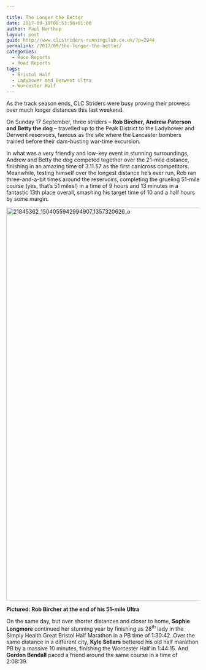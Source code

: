 ```yaml
---

title: The Longer the Better
date: 2017-09-19T08:53:56+01:00
author: Paul Northup
layout: post
guid: http://www.clcstriders-runningclub.co.uk/?p=2944
permalink: /2017/09/the-longer-the-better/
categories:
  - Race Reports
  - Road Reports
tags:
  - Bristol Half
  - Ladybower and Derwent Ultra
  - Worcester Half
---
```

As the track season ends, CLC Striders were busy proving their prowess over much longer distances this last weekend.

On Sunday 17 September, three striders – **Rob Bircher,** **Andrew Paterson and Betty the dog** – travelled up to the Peak District to the Ladybower and Derwent reservoirs, famous as the site where the Lancaster bombers trained before their dam-busting war-time excursion.

In what was a very friendly and low-key event in stunning surroundings, Andrew and Betty the dog competed together over the 21-mile distance, finishing in an amazing time of 3.11.57 as the first canicross competitors. Meanwhile, testing himself over the longest distance he’s ever run, Rob ran three-and-a-bit times around the reservoirs, completing the grueling 51-mile course (yes, that’s 51 miles!) in a time of 9 hours and 13 minutes in a fantastic 13th place overall, smashing his target time of 10 and a half hours by some margin.

[<img class="alignnone wp-image-2946 size-large" src="http://www.clcstriders-runningclub.co.uk/wplive/wp-content/uploads/2017/09/21845362_1504055942994907_1357320626_o-576x1024.jpg" alt="21845362_1504055942994907_1357320626_o" width="576" height="1024" srcset="http://www.clcstriders-runningclub.co.uk/wplive/wp-content/uploads/2017/09/21845362_1504055942994907_1357320626_o-576x1024.jpg 576w, http://www.clcstriders-runningclub.co.uk/wplive/wp-content/uploads/2017/09/21845362_1504055942994907_1357320626_o-169x300.jpg 169w, http://www.clcstriders-runningclub.co.uk/wplive/wp-content/uploads/2017/09/21845362_1504055942994907_1357320626_o-768x1365.jpg 768w, http://www.clcstriders-runningclub.co.uk/wplive/wp-content/uploads/2017/09/21845362_1504055942994907_1357320626_o.jpg 1152w" sizes="(max-width: 576px) 100vw, 576px" />](http://www.clcstriders-runningclub.co.uk/wplive/wp-content/uploads/2017/09/21845362_1504055942994907_1357320626_o.jpg)

**Pictured: Rob Bircher at the end of his 51-mile Ultra**

On the same day, but over shorter distances and closer to home, **Sophie Longmore** continued her stunning year by finishing as 28<sup>th</sup> lady in the Simply Health Great Bristol Half Marathon in a PB time of 1:30:42. Over the same distance in a different city, **Kyle Sollars** bettered his old half marathon PB by a massive 10 minutes, finishing the Worcester Half in 1:44:15. And **Gordon Bendall** paced a friend around the same course in a time of 2:08:39.

&nbsp;

&nbsp;

&nbsp;